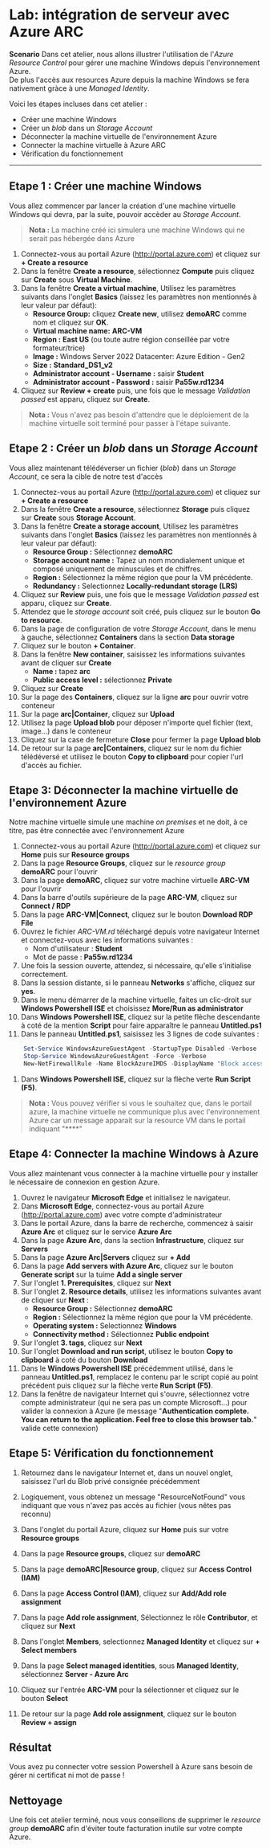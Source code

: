 ﻿# Lab: intégration de serveur avec Azure ARC

**Scenario**
Dans cet atelier, nous allons illustrer l'utilisation de l'*Azure Resource Control* pour gérer une machine Windows depuis l'environnement Azure.  
De plus l'accès aux resources Azure depuis la machine Windows se fera nativement gràce à une *Managed Identity*.  
  
Voici les étapes incluses dans cet atelier :
 - Créer une machine Windows
 - Créer un *blob* dans un *Storage Account*
 - Déconnecter la machine virtuelle de l'environnement Azure
 - Connecter la machine virtuelle à Azure ARC
 - Vérification du fonctionnement
---
## Etape 1 : Créer une machine Windows
Vous allez commencer par lancer la création d'une machine virtuelle Windows qui devra, par la suite, pouvoir accèder au *Storage Account*.  
> **Nota :** La machine créé ici simulera une machine Windows qui ne serait pas hébergée dans Azure
1. Connectez-vous au portail Azure (http://portal.azure.com) et cliquez sur **+ Create a resource**
1. Dans la fenêtre **Create a resource**, sélectionnez **Compute** puis cliquez sur **Create** sous **Virtual Machine**.
1. Dans la fenêtre **Create a virtual machine**, Utilisez les paramètres suivants dans l'onglet **Basics** (laissez les paramètres non mentionnés à leur valeur par défaut):  
   - **Resource Group:** cliquez **Create new**, utilisez **demoARC** comme nom et cliquez sur **OK**.
   - **Virtual machine name:** **ARC-VM**
   - **Region :** **East US** (ou toute autre région conseillée par votre formateur/trice)
   - **Image :** Windows Server 2022 Datacenter: Azure Edition - Gen2
   - **Size :** **Standard_DS1_v2**
   - **Administrator account - Username :** saisir **Student**
   - **Administrator account - Password :** saisir **Pa55w.rd1234**
1. Cliquez sur **Review + create** puis, une fois que le message *Validation passed* est apparu, cliquez sur **Create**.
> **Nota :** Vous n'avez pas besoin d'attendre que le déploiement de la machine virtuelle soit terminé pour passer à l'étape suivante.
## Etape 2 : Créer un *blob* dans un *Storage Account*
Vous allez maintenant télédéverser un fichier (*blob*) dans un *Storage Account*, ce sera la cible de notre test d'accès
1. Connectez-vous au portail Azure (http://portal.azure.com) et cliquez sur **+ Create a resource**
1. Dans la fenêtre **Create a resource**, sélectionnez **Storage** puis cliquez sur **Create** sous **Storage Account**.
1. Dans la fenêtre **Create a storage account**, Utilisez les paramètres suivants dans l'onglet **Basics** (laissez les paramètres non mentionnés à leur valeur par défaut):  
    - **Resource Group :** Sélectionnez **demoARC**
    - **Storage account name :** Tapez un nom mondialement unique et composé uniquement de minuscules et de chiffres.
    - **Region :** Sélectionnez la même région que pour la VM précédente.
    - **Redundancy :** Selectionnez **Locally-redundant storage (LRS)**
1. Cliquez sur **Review** puis, une fois que le message *Validation passed* est apparu, cliquez sur **Create**.
1. Attendez que le *storage account* soit créé, puis cliquez sur le bouton **Go to resource**.
1. Dans la page de configuration de votre *Storage Account*, dans le menu à gauche, sélectionnez **Containers** dans la section **Data storage**
1. Cliquez sur le bouton **+ Container**.
1. Dans la fenêtre **New container**, saisissez les informations suivantes avant de cliquer sur **Create**
    - **Name :** tapez **arc**
    - **Public access level :** sélectionnez **Private**
1. Cliquez sur **Create**
1. Sur la page des **Containers**, cliquez sur la ligne **arc** pour ouvrir votre conteneur
1. Sur la page **arc|Container**, cliquez sur **Upload**
1. Utilisez la page **Upload blob** pour déposer n'importe quel fichier (text, image...) dans le conteneur
1. Cliquez sur la case de fermeture **Close** pour fermer la page **Upload blob**
1. De retour sur la page **arc|Containers**, cliquez sur le nom du fichier télédéversé et utilisez le bouton **Copy to clipboard** pour copier l'url d'accès au fichier.
## Etape 3: Déconnecter la machine virtuelle de l'environnement Azure
Notre machine virtuelle simule une machine *on premises* et ne doit, à ce titre, pas être connectée avec l'environnement Azure
1. Connectez-vous au portail Azure (http://portal.azure.com) et cliquez sur **Home** puis sur **Resource groups**
1. Dans la page **Resource Groups**, cliquez sur le *resource group* **demoARC** pour l'ouvrir
1. Dans la page **demoARC**, cliquez sur votre machine virtuelle **ARC-VM** pour l'ouvrir
1. Dans la barre d'outils supérieure de la page **ARC-VM**, cliquez sur **Connect / RDP**
1. Dans la page **ARC-VM|Connect**, cliquez sur le bouton **Download RDP File**
1. Ouvrez le fichier *ARC-VM.rd* téléchargé depuis votre navigateur Internet et connectez-vous avec les informations suivantes :
    - Nom d'utilisateur : **Student**
    - Mot de passe : **Pa55w.rd1234**
1. Une fois la session ouverte, attendez, si nécessaire, qu'elle s'initialise correctement.
1. Dans la session distante, si le panneau **Networks** s'affiche, cliquez sur **yes**.
1. Dans le menu démarrer de la machine virtuelle, faites un clic-droit sur **Windows Powershell ISE** et choisissez **More/Run as administrator**
1. Dans **Windows Powershell ISE**, cliquez sur la petite flèche descendante à coté de la mention **Script** pour faire apparaître le panneau **Untitled.ps1**
1. Dans le panneau **Untitled.ps1**, saisissez les 3 lignes de code suivantes :
```powershell
    Set-Service WindowsAzureGuestAgent -StartupType Disabled -Verbose
    Stop-Service WindowsAzureGuestAgent -Force -Verbose
    New-NetFirewallRule -Name BlockAzureIMDS -DisplayName "Block access to Azure IMDS" -Enabled True -Profile Any -Direction Outbound -Action Block -RemoteAddress 169.254.169.254
```
1. Dans **Windows Powershell ISE**, cliquez sur la flèche verte **Run Script (F5)**.
> **Nota :** Vous pouvez vérifier si vous le souhaitez que, dans le portail azure, la machine virtuelle ne communique plus avec l'environnement Azure car un message apparait sur la resource VM dans le portail indiquant "****"

## Etape 4: Connecter la machine Windows à Azure
Vous allez maintenant vous connecter à la machine virtuelle pour y installer le nécessaire de connexion en gestion Azure.
1. Ouvrez le navigateur **Microsoft Edge** et initialisez le navigateur.
1. Dans **Microsoft Edge**, connectez-vous au portail Azure (http://portal.azure.com) avec votre compte d'administrateur
1. Dans le portail Azure, dans la barre de recherche, commencez à saisir **Azure Arc** et cliquez sur le service **Azure Arc**
1. Dans la page **Azure Arc**, dans la section **Infrastructure**, cliquez sur **Servers**
1. Dans la page **Azure Arc|Servers** cliquez sur **+ Add**
1. Dans la page **Add servers with Azure Arc**, cliquez sur le bouton **Generate script** sur la tuime **Add a single server**
1. Sur l'onglet **1. Prerequisites**, cliquez sur **Next**
1. Sur l'onglet **2. Resource details**, utilisez les informations suivantes avant de cliquer sur **Next** :
    - **Resource Group :** Sélectionnez **demoARC**
    - **Region :** Sélectionnez la même région que pour la VM précédente.
    - **Operating system :** Selectionnez **Windows**
    - **Connectivity method :** Sélectionnez **Public endpoint**
1. Sur l'onglet **3. tags**, cliquez sur **Next**
1. Sur l'onglet **Download and run script**, utilisez le bouton **Copy to clipboard** à coté du bouton **Download**
1. Dans le **Windows Powershell ISE** précédemment utilisé, dans le panneau **Untitled.ps1**, remplacez le contenu par le script copié au point précédent puis cliquez sur la flèche verte **Run Script (F5)**.
1. Dans la fenêtre de navigateur Internet qui s'ouvre, sélectionnez votre compte administrateur (qui ne sera pas un compte Microsoft...) pour valider la connexion à Azure (le message "**Authentication complete. You can return to the application. Feel free to close this browser tab.**" valide cette connexion)

## Etape 5: Vérification du fonctionnement
1. Retournez dans le navigateur Internet et, dans un nouvel onglet, saisissez l'url du Blob privé consignée précédemment
1. Logiquement, vous obtenez un message "ResourceNotFound" vous indiquant que vous n'avez pas accès au fichier (vous nêtes pas reconnu)

1. Dans l'onglet du portail Azure, cliquez sur **Home** puis sur votre **Resource groups**
1. Dans la page **Resource groups**, cliquez sur **demoARC**
1. Dans la page **demoARC|Resource group**, cliquez sur **Access Control (IAM)**
1. Dans la page **Access Control (IAM)**, cliquez sur **Add/Add role assignment**
1. Dans la page **Add role assignment**, Sélectionnez le rôle **Contributor**, et cliquez sur **Next**
1. Dans l'onglet **Members**, selectionnez **Managed Identity** et cliquez sur **+ Select members**
1. Dans la page **Select managed identities**, sous **Managed Identity**, sélectionnez **Server - Azure Arc**
1. Cliquez sur l'entrée **ARC-VM** pour la sélectionner et cliquez sur le bouton **Select**
1. De retour sur la page **Add role assignment**, cliquez sur le bouton **Review + assign**

## Résultat
Vous avez pu connecter votre session Powershell à Azure sans besoin de gérer ni certificat ni mot de passe !

## Nettoyage
Une fois cet atelier terminé, nous vous conseillons de supprimer le *resource group* **demoARC** afin d'éviter toute facturation inutile sur votre compte Azure.  
